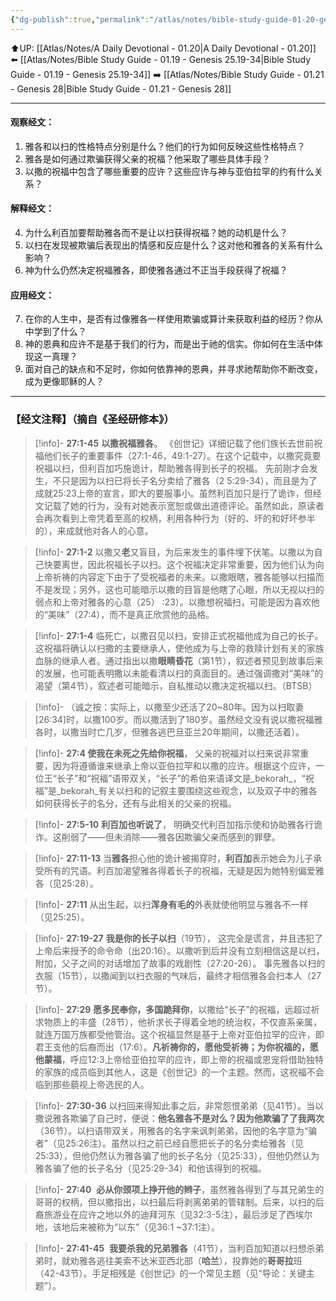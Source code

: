 ```yaml
---
{"dg-publish":true,"permalink":"/atlas/notes/bible-study-guide-01-20-genesis-27/"}
---
```


⬆️UP: [[Atlas/Notes/A Daily Devotional - 01.20\|A Daily Devotional - 01.20]]
⬅️ [[Atlas/Notes/Bible Study Guide - 01.19 - Genesis 25.19-34\|Bible Study Guide - 01.19 - Genesis 25.19-34]]
➡️ [[Atlas/Notes/Bible Study Guide - 01.21 - Genesis 28\|Bible Study Guide - 01.21 - Genesis 28]] 

---
#### 观察经文：
1. 雅各和以扫的性格特点分别是什么？他们的行为如何反映这些性格特点？
2. 雅各是如何通过欺骗获得父亲的祝福？他采取了哪些具体手段？
3. 以撒的祝福中包含了哪些重要的应许？这些应许与神与亚伯拉罕的约有什么关系？

#### 解释经文：
4. 为什么利百加要帮助雅各而不是让以扫获得祝福？她的动机是什么？
5. 以扫在发现被欺骗后表现出的情感和反应是什么？这对他和雅各的关系有什么影响？
6. 神为什么仍然决定祝福雅各，即使雅各通过不正当手段获得了祝福？

#### 应用经文：
7. 在你的人生中，是否有过像雅各一样使用欺骗或算计来获取利益的经历？你从中学到了什么？
8. 神的恩典和应许不是基于我们的行为，而是出于祂的信实。你如何在生活中体现这一真理？
9. 面对自己的缺点和不足时，你如何依靠神的恩典，并寻求祂帮助你不断改变，成为更像耶稣的人？

---
### 【经文注释】（摘自《圣经研修本》）

> [!info]- **27:1-45** **以撒祝福雅各**。
> 《创世记》详细记载了他们族长去世前祝福他们长子的重要事件（27:1-46，49:1-27）。在这个记载中，以撒究竟要祝福以扫，但利百加巧施诡计，帮助雅各得到长子的祝福。 先前刚才会发生，不只是因为以扫已将长子名分卖给了雅各（2 5:29-34），而且是为了成就25:23上帝的宣言，即大的要服事小。虽然利百加只是行了诡诈，但经文记载了她的行为，没有对她表示宽恕或做出道德评论。虽然如此，原读者会再次看到上帝凭着至高的权柄，利用各种行为（好的、坏的和好坏参半的），来成就他对各人的心意。

> [!info]- **27:1-2**
> 以撒又**老**又盲目，为后来发生的事件埋下伏笔。以撒以为自己快要离世，因此祝福长子以扫。这个祝福决定非常重要，因为他们认为向上帝祈祷的内容定下由于了受祝福者的未来。以撒眼瞎，雅各能够以扫描而不是发现；另外，这也可能暗示以撒的目盲是他瞎了心眼，所以无视以扫的弱点和上帝对雅各的心意（25） :23）。以撒想祝福扫，可能是因为喜欢他的“美味”（27:4），而不是真正欣赏他的品格。

> [!info]- **27:1-4**
> 临死亡，以撒召见以扫，安排正式祝福他成为自己的长子。这祝福将确认以扫撒的主要继承人，使他成为与上帝的救赎计划有关的家族血脉的继承人者。通过指出以撒**眼睛昏花**（第1节），叙述者预见到故事后来的发展，也可能表明撒以未能看清以扫的真面目的。通过强调撒对“美味”的渴望（第4节），叙述者可能暗示，自私推动以撒决定祝福以扫。（BTSB）

> [!info]- 
> （诚​​之按：实际上，以撒至少还活了20~80年。因为以扫取妻[26:34]时，以撒100岁。而以撒活到了180岁。虽然经文没有说以撒祝福雅各时，以撒当时亡几岁，但雅各逃巴旦亚兰20年期间，以撒还活着）。

> [!info]- **27:4 使我在未死之先给你祝福**，
> 父亲的祝福对以扫来说非常重要，因为将遵循谁来继承上帝以亚伯拉罕和以撒的应许。根据这个应许，一位王“长子”和“祝福”语带双关，“长子”的希伯来语译文是_bekorah_，“祝福”是_bekorah_有关以扫和的记叙主要围绕这些观念，以及双子中的雅各如何获得长子的名分，还有与此相关的父亲的祝福。

> [!info]- **27:5-10** **利百加也听说了**，
> 明确交代利百加指示使和协助雅各行诡诈。这削弱了——但未消除——雅各因欺骗父亲而感到的罪孽。

> [!info]- **27:11-13**
> 当**雅各**担心他的诡计被揭穿时，**利百加**表示她会为儿子承受所有的咒语。利百加渴望雅各得着长子的祝福，无疑是因为她特别偏爱雅各（见25:28）。

> [!info]- **27:11**
> 从出生起，以扫**浑身有毛的**外表就使他明显与雅各不一样（见25:25）。

> [!info]- **27:19-27** **我是你的长子以扫**（19节），
> 这完全是谎言，并且违犯了上帝后来授予的命令命（出20:16）。以撒听到后并没有立刻相信这是以扫，附加，父子之间的对话增加了故事的戏剧性（27:20-26）。 事先雅各以扫的衣服（15节），以撒闻到以扫衣服的气味后，最终才相信雅各会扫本人（27节）。

> [!info]- **27:29** 
> **愿多民奉你，多国跪拜你**，以撒给“长子”的祝福，远超过祈求物质上的丰盛（28节），他祈求长子得着全地的统治权，不仅直系亲属，就连万国万族都受他管治。这个祝福显然是基于上帝对亚伯拉罕的应许，即君王支他的后裔而出（17:6）。**凡祈祷你的，愿他受祈祷；为你祝福的，愿他蒙福**，呼应12:3上帝给亚伯拉罕的应许，即上帝的祝福或恩宠将借助独特的家族的成员临到其他人，这是《创世记》的一个主题。然而，这祝福不会临到那些藐视上帝选民的人。

> [!info]- **27:30-36**
> 以扫回来得知此事之后，非常怨恨弟弟（见41节）。当以撒说雅各欺骗了自己时，便说：**他名雅各不是对么？因为他欺骗了了我两次**（36节）。以扫语带双关，用雅各的名字来讽刺弟弟，因他的名字意为“骗者”（见25:26注）。虽然以扫之前已经自愿把长子的名分卖给雅各（见25:33），但他仍然认为雅各骗了他的长子名分（见25:33），但他仍然认为雅各骗了他的长子名分（见25:29-34）和他该得到的祝福。

> [!info]- **27:40** 
> **必从你颈项上挣开他的辫子**，虽然雅各得到了与其兄弟生的哥哥的权柄，但以撒指出，以扫最后将剥离弟弟的管辖制。后来，以扫的后裔旅游业在应许之地以外的迪拜河东（见32:3-5注），最后涉足了西埃尔地，该地后来被称为“以东”（见36:1 ~37:1注）。

> [!info]- **27:41-45** 
**我要杀我的兄弟雅各**（41节），当利百加知道以扫想杀弟弟时，就劝雅各逃往美索不达米亚西北部（**哈兰**），投靠她的**哥哥拉**班（42-43节）。手足相残是《创世记》的一个常见主题（见“导论：关键主题”）。